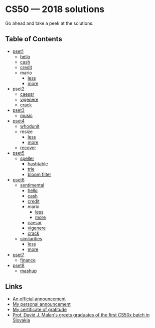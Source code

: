 CS50 — 2018 solutions
=====================

Go ahead and take a peek at the solutions.

## Table of Contents

- [pset1](/pset1)
  * [hello](/pset1/hello)
  * [cash](/pset1/cash)
  * [credit](/pset1/credit)
  * mario
    + [less](/pset1/mario/less)
    + [more](/pset1/mario/more)
- [pset2](/pset2)
  * [caesar](/pset2/caesar)
  * [vigenere](/pset2/vigenere)
  * [crack](/pset2/crack)
- [pset3](/pset3)
  * [music](/pset3/music)
- [pset4](/pset4)
  * [whodunit](/pset4/whodunit)
  * resize
    + [less](/pset4/resize/less)
    + [more](/pset4/resize/more)
  * [recover](/pset4/recover)
- [pset5](/pset5)
  * [speller](/pset5/speller)
    + [hashtable](/pset5/speller/hashtable)
    + [trie](/pset5/speller/trie)
    + [bloom filter](/pset5/speller/bloom_filter)
- [pset6](/pset6)
  * [sentimental](/pset6/sentimental)
    + [hello](/pset6/sentimental/hello)
    + [cash](/pset6/sentimental/cash)
    + [credit](/pset6/sentimental/credit)
    + mario
      - [less](/pset6/sentimental/mario/less)
      - [more](/pset6/sentimental/mario/more)
    + [caesar](/pset6/sentimental/caesar)
    + [vigenere](/pset6/sentimental/vigenere)
    + [crack](/pset6/sentimental/crack)
  * [similarities](/pset6/similarities)
    + [less](/pset6/similarities/less)
    + [more](/pset6/similarities/more)
- [pset7](/pset7)
  * [finance](/pset7/finance)
- [pset8](/pset8)
  * [mashup](/pset8/mashup)

## Links

- [An official announcement](https://www.facebook.com/DanubeDigital/posts/758423431009895)
- [My personal announcement](https://www.facebook.com/mareksuscak/posts/10212448694424737)
- [My certificate of gratitude](https://www.facebook.com/photo.php?fbid=10212767883924275&set=a.1747426837808.2090961.1002913113&type=3)
- [Prof. David J. Malan's greets graduates of the first CS50x batch in Slovakia](https://www.facebook.com/vladimir.liulka/posts/1487077188057449)
